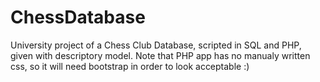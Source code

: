 # ChessDatabase
University project of a Chess Club Database, scripted in SQL and PHP, given with descriptory model.
Note that PHP app has no manualy written css, so it will need bootstrap in order to look acceptable :) 
